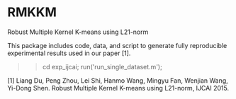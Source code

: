 # RMKKM
Robust Multiple Kernel K-means using L21-norm

This package includes code, data, and script to generate fully reproducible experimental results used in our paper [1].

>>cd exp_ijcai;
>>run('run_single_dataset.m');


[1] Liang Du, Peng Zhou, Lei Shi, Hanmo Wang, Mingyu Fan, Wenjian Wang, Yi-Dong Shen. Robust Multiple Kernel K-means using L21-norm, IJCAI 2015.
